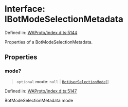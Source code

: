 # Interface: IBotModeSelectionMetadata

Defined in: [WAProto/index.d.ts:5144](https://github.com/Fokusdotid/bail/blob/3bd64a6fd6e8fc52d3ec9ba842534bed26103555/WAProto/index.d.ts#L5144)

Properties of a BotModeSelectionMetadata.

## Properties

### mode?

> `optional` **mode**: `null` \| [`BotUserSelectionMode`](../namespaces/BotModeSelectionMetadata/enumerations/BotUserSelectionMode.md)[]

Defined in: [WAProto/index.d.ts:5147](https://github.com/Fokusdotid/bail/blob/3bd64a6fd6e8fc52d3ec9ba842534bed26103555/WAProto/index.d.ts#L5147)

BotModeSelectionMetadata mode
